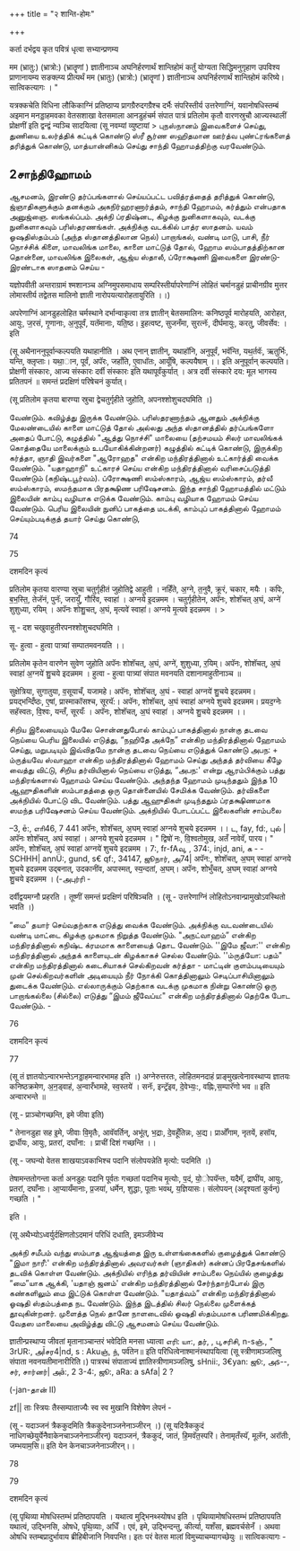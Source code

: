 +++
title = "२ शान्ति-होमः"

+++

कर्ता दर्भद्वय कृत पवित्रं धृत्वा सभ्यान्प्रणम्य 

<div class="js_include" url="/vedAH_yajuH/taittirIyam/sUtram/ApastambaH/gRhyam/paddhatiH/shrIvaiShNavaH/mantrAdi/asheShe_pariShat_svIkRtya/"  newLevelForH1="5" includeTitle="false"> </div>  

 मम (भ्रातु:) (भ्रात्रो:) (भ्रातॄणां ) ज्ञातीनाञ्च अघनिर्हरणार्थं शान्तिहोमं कर्तुं योग्यता सिद्धिमनुगृहाण उपविश्य प्राणानायम्य सङक्ल्प्य प्रीत्यर्थं मम (भ्रातुः) (भ्रात्रो:) (भ्रातॄणां ) ज्ञातीनाञ्च अघनिर्हरणार्थं शान्तिहोमं करिष्ये। सात्विकत्यागः । "

यत्रक्कचेति विधिना लौकिकाग्निं प्रतिष्ठाप्य प्रागग्रैरुदगग्रैश्च दर्भैः संपरिस्तीर्य उत्तरेणाग्निं, यवानोषधिस्तम्बं अइमान मनड्डाहमवका वेतसशाखा वेतसमाला आनडुहंचर्म संपात पात्रं प्रतिलोम कृतौ वारणस्रुचौ आज्यस्थालीं प्रोक्षणीं इति द्वन्द्वं न्यञ्चि सादयित्वा (सू नवम्यां व्युष्टायां > புநஸ்நானம் இவைகளைச் செய்து, துணியை உலர்த்திக் கட்டிக் கொண்டு ஸ்ரீ சூர்ண ஸஹிதமான ஊர்த்வ புண்ட்ரங்களைத் தரித்துக் கொண்டு, மாத்யான்னிகம் செய்து சாந்தி ஹோமத்திற்கு வரவேண்டும்.

## 2சாந்திஹோமம்

ஆசமனம், இரண்டு தர்ப்பங்களால் செய்யப்பட்ட பவித்ரத்தைத் தரித்துக் கொண்டு, ஜ்ஞாதிகளுக்கும் தனக்கும் அகநிர்ஹரணார்த்தம், சாந்தி ஹோமம், கர்த்தும் என்பதாக அனுஜ்ஞை. ஸங்கல்ப்பம். அக்நி ப்ரதிஷ்னட, கிழக்கு நுனிகளாகவும், வடக்கு நுனிகளாகவும் பரிஸ்தரணங்கள். அக்நிக்கு வடக்கில் பாத்ர ஸாதனம். யவம் ஓஷதிஸ்தம்பம் (அந்த ஸ்தானத்திலான நெல்) பாறாங்கல், வண்டி மாடு, பாசி, நீர் நொச்சிக் கிளை, மாவலிங்க மாலை, காளை மாட்டுத் தோல், ஹோம ஸம்பாதத்திற்கான தொன்னை, மாவலிங்க இலைகள், ஆஜ்ய ஸ்தாலீ, ப்ரோக்ஷணி இவைகளை இரண்டு-இரண்டாக ஸாதனம் செய்ய -




यज्ञोपवीती अन्तराग्रामं श्मशानञ्च अग्निमुपसमाधाय सम्परिस्तीर्यापरेणाग्निं लोहितं चर्मानडुहं प्राचीनग्रीव मुत्तर लोमास्तीर्य तद्वेतस मालिनो ज्ञाती नारोपयत्यारोहतायुरिति ।।)

अपरेणाग्निं आनडुहलोहित चर्मस्थाने दर्भान्वाकृत्वा तत्र ज्ञातीन् बेतसमालिन: कनिष्ठपूर्व मारोहयति, आरोहत, आयुः, ज॒रसं, गृ॒णानाः, अ॒नुपूर्वं, यतॅमानाः, यति॒ष्ठ। इ॒हत्वष्ट, सुजनँमा, सुरत्नॅः, दीर्घमायुः, करतु, जीवर्सेव: । इति

(सू अथैनाननुपूर्वान्कल्पयति यथाहानीति । अथ एनान् ज्ञातीन्, यथाहॉनि, अनुपूर्वं, भवॅन्ति, यथ॒र्तवॅः, ऋतुर्भिः, यन्ति, क्लृप्ताः। यथा॒ान, पूर्वं, अपॅरः, जहाँति, ए॒वाधॉतः, आयूँषि, कल्पयैषाम् ।। इति अनुपूर्वान् कल्पयति। प्रोक्षणी संस्कारः, आज्य संस्कारः दर्वी संस्कारः इति यथापूर्वंकुर्यात् । अत्र दर्वी संस्कारे दय: मूल भागस्य प्रतितपनं ॥ समन्तं प्रदक्षिणं परिषेचनं कुर्यात्।

(सू प्रतिलोम कृतया बारण्या स्रुचा द्वेचतुर्गृहीते जुहोति, अपनश्शोशुचदघमिति ।)

வேண்டும். கவிழ்த்து இருக்க வேண்டும். பரிஸ்தரணாந்தம் ஆனதும் அக்நிக்கு மேலண்டையில் காளை மாட்டுத் தோல் அல்லது அந்த ஸ்தானத்தில் தர்ப்பங்களோ அதைப் போட்டு, கழுத்தில் "ஆத்து நொச்சி" மாலையை (தற்சமயம் சிலர் மாவலிங்கக் கொத்தையே மாலைக்கும் உபயோகிக்கின்றனர்) கழுத்தில் கட்டிக் கொண்டு, இருக்கிற கர்த்தா, ஞாதி இவர்களை "ஆரோஹத" என்கிற மந்திரத்தினால் உட்கார்த்தி வைக்க வேண்டும். "யதாஹாநி" உட்காரச் செய்ய என்கிற மந்திரத்தினால் வரிசைப்படுத்தி வேண்டும் (கநிஷ்டபூர்வம்). ப்ரோக்ஷணி ஸம்ஸ்காரம், ஆஜ்ய ஸம்ஸ்காரம், தர்வீ ஸம்ஸ்காரம், ஸமந்தமாக பிரதக்ஷிண பரிஷேசனம். இந்த சாந்தி ஹோமத்தில் மட்டும் இலையின் காம்பு வழியாக எடுக்க வேண்டும். காம்பு வழியாக ஹோமம் செய்ய வேண்டும். பெரிய இலையின் நுனிப் பாகத்தை மடக்கி, காம்புப் பாகத்தினால் ஹோமம் செய்யும்படிக்குத் தயார் செய்து கொண்டு,

74


75

दशमदिन कृत्यं

प्रतिलोम कृतया वारण्या स्रुचा चतुर्गृहीतं जुहोतिद्वे आहुती । नहिँते, अ॒ग्ने, त॒नुवै, क्रूरं, चकार, मयैः । कपिः, ब॒भ॒स्ति॒, तेजॅनं, पुनॅः, जरायुँ, गौरिंव, स्वाहा॑ । अग्नये इ॒दन्नमम । चतुर्गृहीतेन, अपॅनः, शोशॅचत् अ॒घं, अग्ने॑ शुशुध्या, रयिम् । अपॅनः शोशु॒चत्, अ॒घं, मृत्यवे॑ स्वाहा॑। अग्नये मृ॒त्यवे इदन्नमम । >

सू - दश चखुवाहुतीरपनश्शोशुचदघमिति ।

सू- हुत्वा - हुत्वा पात्र्यां सम्पातमवनयति ।।

प्रतिलोम कृतेन वारणेन सुवेण जुहोति अपॅनः शोशॅचत्, अ॒घं, अग्ने॑, शुशुध्या, र॒यिम्। अपॅनः, शोशॅचत्, अ॒घं स्वाहा॑ अ॒ग्नये॑ शु॒चये इदन्नमम । हुत्वा - हुत्वा पात्र्यां संपात मवनयति दशानामाहुतीनाञ्च ॥

सुक्षेत्रिया, सुगातुया, व॒सूयाचँ, यजामहे। अपॅनः, शोशॅचत्, अ॒घं - स्वाहा॑ अग्नये॑ शु॒चये इदन्नमम। प्रयद्भन्दिँष्ठः, ए॒षां, प्रास्माकॉसश्च, सूरयॅ:। अपॅनः, शोशॅचत्, अ॒घं स्वाहा॑ अग्नये शुचये इदन्नमम। प्रयद॒ग्नेः सहॅस्वतः, वि॒श्वः, यन्तँ, सूरयँः । अपॅनः, शोशॅचत्, अ॒घं स्वाहा॑ । अग्नये शु॒चये इदन्नमम ।।

சிறிய இலையையும் மேலே சொன்னதுபோல் காம்புப் பாகத்தினால் நான்கு தடவை நெய்யை பெரிய இலையில் எடுத்து, “நஹிதே அக்நே” என்கிற மந்திரத்தினால் ஹோமம் செய்து, மறுபடியும் இவ்விதமே நான்கு தடவை நெய்யை எடுத்துக் கொண்டு அபந: + ம்ருத்யவே ஸ்வாஹா என்கிற மந்திரத்தினால் ஹோமம் செய்து அந்தத் தர்வியை கீழே வைத்து விட்டு, சிறிய தர்வியினால் நெய்யை எடுத்து, “அபந:' என்று ஆரம்பிக்கும் பத்து மந்திரங்களால் ஹோமம் செய்ய வேண்டும். அந்தந்த ஹோமம் முடிந்ததும் இந்த 10 ஆஹுதிகளின் ஸம்பாதத்தை ஒரு தொன்னையில் சேமிக்க வேண்டும். தர்விகளை அக்நியில் போட்டு விட வேண்டும். பத்து ஆஹுதிகள் முடிந்ததும் ப்ரதக்ஷிணமாக ஸமந்த பரிஷேசனம் செய்ய வேண்டும். அக்நியில் போடப்பட்ட இலைகளின் சாம்பலை




–3, ē:, எாி46, 7 441 अपॅनः, शोशॅचत्, अ॒घम् स्वाहा॑ अग्नये शुचये इदन्नमम ।। ட, fay, fd:, புல் | अपॅनः शोशॅचत्, अघं स्वाहा॑ । अग्नये शुचये इदन्नमम । " द्विषो॑ नः, वि॒श्वतोमुख, अतँ नावेवॅ, पारय। " अपॅनः, शोशॅचत्, अ॒घं स्वाहा॑ अग्नये॑ शुचये इदन्नमम । 7:, fr-fAவு, , 374:, injd, ani, க - -SCHHH| annÜ:, gund, s€ qf:, 34147, ஜூநார், அ74| अपॅन:, शोशॅचत्, अ॒घम् स्वाहा॑ अग्नये शुचये इदन्नमम उद्बनात्, उदकानींव, अपास्मत्, स्य॒न्दतां, अ॒घम्। अपॅनः, शोभुँचत्, अ॒घम् स्वाहा॑ अग्नये शु॒चये इदन्नमम । (-அபுர்ரி -

दर्वीद्वयमग्नौ प्रहरति । तूष्णीं समन्तं प्रदक्षिणं परिषिञ्चति । (सू - उत्तरेणाग्निं लोहितोऽनवान्प्रामुखोऽवस्थितो भवति ।)

“மை” தயார் செய்வதற்காக எடுத்து வைக்க வேண்டும். அக்நிக்கு வடவண்டையில் வண்டி மாட்டை கிழக்கு முகமாக நிறுத்த வேண்டும். "அநட்வாஹம்” என்கிற மந்திரத்தினால் கநிஷ்ட க்ரமமாக காளையைத் தொட வேண்டும். ''இமே ஜீவா:'' என்கிற மந்திரத்தினால் அந்தக் காளையுடன் கிழக்காகச் செல்ல வேண்டும். ''ம்ருத்யோ: பதம்" என்கிற மந்திரத்தினால் கடைசியாகச் செல்கிறவன் கர்த்தா - மாட்டின் குளம்படியையும் முன் செல்கிறவர்களின் அடியையும் நீர் நோக்கி கொத்தினாலும் செடிப்பாசியினாலும் துடைக்க வேண்டும். எல்லாருக்கும் தெற்காக வடக்கு முகமாக நின்று கொண்டு ஒரு பாறாங்கல்லை (சில்லை) எடுத்து “இமம் ஜீவேப்ய:" என்கிற மந்திரத்தினால் தெற்கே போட வேண்டும். -

76


दशमदिन कृत्यं

77

(सू तं ज्ञातयोऽन्वारभन्तेऽनड्डाहमन्वारभामह इति ।) अग्नेरुत्तरतः, लोहितमनदाहं प्राङ्मुखत्वेनावस्थाप्य ज्ञातयः कनिष्ठक्रमेण, अ॒न॒ड्वाह॑, अ॒न्वारँभामहे, स्व॒स्तये॑ । सनॅः, इन्ट्रॅइव, दे॒वेभ्यः॒:, वह्निः,स॒म्पारॅणो भव ॥ इति अन्वारभन्ते ॥

(सू - प्राञ्चोगच्छन्ति, इमे जीवा इति)

" तेनानडुहा सह इ॒मे, जीवाः वि॒मृतैः, आवॅवर्तिन्, अभू॑त्, भ॒द्राः, दे॒वहूँतिन्नः, अ॒द्य। प्राओँगाम, नृतयें, हसॉय, द्रार्धीयः, आयुः, प्रतरां, दघाँना: । प्राचीं दिशं गच्छन्ति ।।

(सू - जघन्यो वेतस शाखयाऽवकाभिश्च पदानि संलोपयन्नेति मृत्यो: पदमिति ।)

तेषामन्ततोगन्ता कर्ता अनडुहः पदानि पूर्वतः गच्छतां पदानिच मृ॒त्योः, प॒दं, यो॒ोपयॅन्तः, यदैमॅ, द्राघींय, आयुः, प्रतरां, दघाँनाः। आ॒प्यायँमानाः, प्र॒जया॑, धर्मेन, शुद्धाः, पूताः भवथ्, य॒ज्ञियासः। संलोपयन् (अदृश्यतां कुर्वन्) गच्छति । "

इति ।

(सू अथैभ्योऽध्वर्युर्दक्षिणतोऽदमानं परिधिं दधाति, इमञ्जीवेभ्य

அக்நி சமீபம் வந்து ஸம்பாத ஆஜ்யத்தை இரு உள்ளங்கைகளில் குழைத்துக் கொண்டு "இமா நாரீ:' என்கிற மந்திரத்தினால் அவரவர்கள் (ஞாதிகள்) கன்னப் பிரதேசங்களில் தடவிக் கொள்ள வேண்டும். அக்நியில் எரிந்த தர்வியின் சாம்பலை நெய்யில் குழைத்து “மை”யாக ஆக்கி, 'யதாஞ் ஜனம்' என்கிற மந்திரத்தினால் சேர்ந்தாற்போல் இரு கண்களிலும் மை இட்டுக் கொள்ள வேண்டும். "யதாத்வம்” என்கிற மந்திரத்தினால் ஓஷதி ஸ்தம்பத்தை நட வேண்டும். இந்த இடத்தில் சிலர் நெல்லை முளைக்கத் தூவுகின்றனர். முளைத்த நெல் தானே நாளடைவில் ஓஷதி ஸ்தம்பமாக பரிணமிக்கிறது. வேதஸ மாலையை அவிழ்த்து விட்டு ஆசமனம் செய்ய வேண்டும்.




ज्ञातीन्प्रस्थाप्य जीवतां मृतानाञ्चान्तरं भवेदिति मनसा ध्यात्वा எரி: யா:, தர், , பு,சரிசி, n-sஞ்., " 3rUR:, அĪசர4|nd, s : Akuஞ், ந், पर्व॑तेन॥ इति परिधित्वेनाश्मानंस्थापयित्वा (सू स्त्रीणामञ्जलिषु संपाता नवनयतीमानारीरिति।) पात्रस्थं संपाताज्यं ज्ञातिस्त्रीणामञ्जलिषु, sHnii:, 3€yan: ஜூ:, அs--, சர், சார்னர்| அā:, 2 3-4:, ஜூ:, aRa: a sAfa| 2 ?

(-jan-தான் II)

zf|| ताः स्त्रियः तैस्सम्पाताज्यैः स्व स्व मुखानि विशेषेण लेपनं -

(सू - यदाञ्जनं त्रैककुदमिति त्रैककुदेनाञ्जनेनाञ्जीरन् ।) (सू यदित्रैककुदं नाधिगच्छेयुर्येनैवाकेनचाञ्जनेनाञ्जीरन्) यदाञ्जनं, त्रैककुदं, जातं, हि॒मवॅत॒स्परि॑। तेनामृतँस्यॅ, मूलॅन, अरॉतीः, जम्भयाम॒सि॥ इति येन केनचाञ्जनेनाञ्जीरन्।।


78


79

दशमदिन कृत्यं

(सू पृथिव्या मोषधिस्तम्भं प्रतिष्ठापयति । यथात्व मुद्भिनथ्स्योषध इति । पृथिव्यामोषधिस्तम्भं प्रतिष्ठापयति यथात्वं, उद्भिनसि, ओषधे, पृथि॒व्याः, अधिँ । एवं, इमे, उद्भिन्दन्तु, कीर्त्या, यशँसा, ब्रह्मवर्चसेनँ । अथवा ओषधि स्तम्बप्रादुर्भावाय ब्रीहिबीजानि निवपन्ति। इतः परं वेतस मालां विमुच्याचम्यागच्छेयुः ॥ सात्विकत्यागः -
